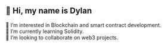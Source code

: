 <h2>👋 Hi, my name is Dylan </h2>
👀 I’m interested in Blockchain and smart contract development. <br>
🌱 I’m currently learning Solidity. <br>
💞️ I’m looking to collaborate on web3 projects. <br>
